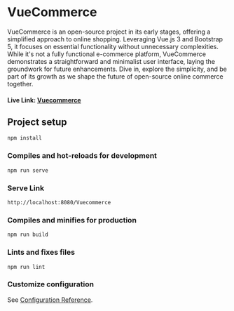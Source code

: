 # VueCommerce
<p> 
VueCommerce is an open-source project in its early stages, offering a simplified approach to online shopping. Leveraging Vue.js 3 and Bootstrap 5, it focuses on essential functionality without unnecessary complexities. While it's not a fully functional e-commerce platform, VueCommerce demonstrates a straightforward and minimalist user interface, laying the groundwork for future enhancements. Dive in, explore the simplicity, and be part of its growth as we shape the future of open-source online commerce together.
<h4> Live Link: <a target="_blank" href="https://arafat-web.github.io/Vuecommerce/">Vuecommerce</a> </h4>
 </p>

## Project setup
```
npm install
```

### Compiles and hot-reloads for development
```
npm run serve
```

### Serve Link
```
http://localhost:8080/Vuecommerce
```

### Compiles and minifies for production
```
npm run build
```

### Lints and fixes files
```
npm run lint
```

### Customize configuration
See [Configuration Reference](https://cli.vuejs.org/config/).
